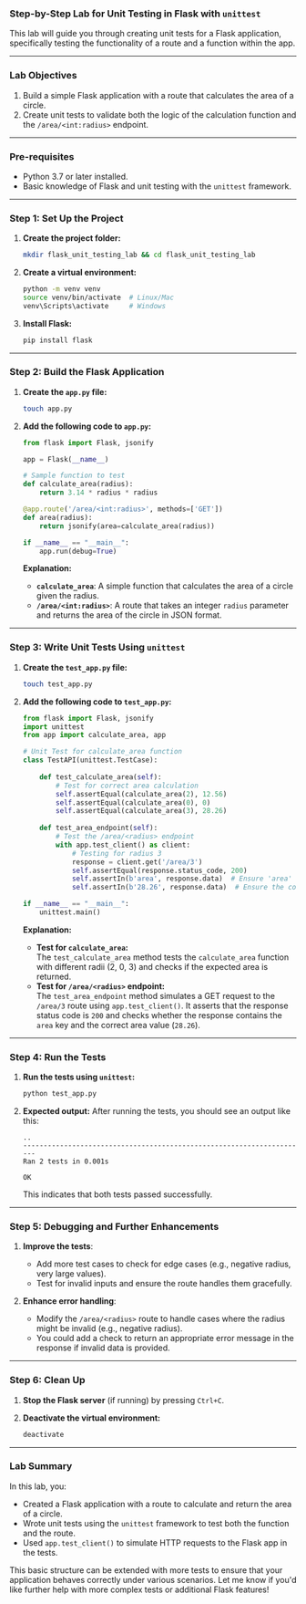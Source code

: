### **Step-by-Step Lab for Unit Testing in Flask with `unittest`**

This lab will guide you through creating unit tests for a Flask application, specifically testing the functionality of a route and a function within the app.

---

### **Lab Objectives**
1. Build a simple Flask application with a route that calculates the area of a circle.
2. Create unit tests to validate both the logic of the calculation function and the `/area/<int:radius>` endpoint.

---

### **Pre-requisites**
- Python 3.7 or later installed.
- Basic knowledge of Flask and unit testing with the `unittest` framework.

---

### **Step 1: Set Up the Project**

1. **Create the project folder:**
   ```bash
   mkdir flask_unit_testing_lab && cd flask_unit_testing_lab
   ```

2. **Create a virtual environment:**
   ```bash
   python -m venv venv
   source venv/bin/activate  # Linux/Mac
   venv\Scripts\activate     # Windows
   ```

3. **Install Flask:**
   ```bash
   pip install flask
   ```

---

### **Step 2: Build the Flask Application**

1. **Create the `app.py` file:**
   ```bash
   touch app.py
   ```

2. **Add the following code to `app.py`:**
   ```python
   from flask import Flask, jsonify

   app = Flask(__name__)

   # Sample function to test
   def calculate_area(radius):
       return 3.14 * radius * radius

   @app.route('/area/<int:radius>', methods=['GET'])
   def area(radius):
       return jsonify(area=calculate_area(radius))

   if __name__ == "__main__":
       app.run(debug=True)
   ```

   **Explanation:**
   - **`calculate_area`**: A simple function that calculates the area of a circle given the radius.
   - **`/area/<int:radius>`**: A route that takes an integer `radius` parameter and returns the area of the circle in JSON format.

---

### **Step 3: Write Unit Tests Using `unittest`**

1. **Create the `test_app.py` file:**
   ```bash
   touch test_app.py
   ```

2. **Add the following code to `test_app.py`:**
   ```python
   from flask import Flask, jsonify
   import unittest
   from app import calculate_area, app

   # Unit Test for calculate_area function
   class TestAPI(unittest.TestCase):
       
       def test_calculate_area(self):
           # Test for correct area calculation
           self.assertEqual(calculate_area(2), 12.56)
           self.assertEqual(calculate_area(0), 0)
           self.assertEqual(calculate_area(3), 28.26)
       
       def test_area_endpoint(self):
           # Test the /area/<radius> endpoint
           with app.test_client() as client:
               # Testing for radius 3
               response = client.get('/area/3')
               self.assertEqual(response.status_code, 200)
               self.assertIn(b'area', response.data)  # Ensure 'area' key is in response
               self.assertIn(b'28.26', response.data)  # Ensure the correct area value is returned

   if __name__ == "__main__":
       unittest.main()
   ```

   **Explanation:**
   - **Test for `calculate_area`:**  
     The `test_calculate_area` method tests the `calculate_area` function with different radii (2, 0, 3) and checks if the expected area is returned.
   - **Test for `/area/<radius>` endpoint:**  
     The `test_area_endpoint` method simulates a GET request to the `/area/3` route using `app.test_client()`. It asserts that the response status code is `200` and checks whether the response contains the `area` key and the correct area value (`28.26`).

---

### **Step 4: Run the Tests**

1. **Run the tests using `unittest`:**
   ```bash
   python test_app.py
   ```

2. **Expected output:**
   After running the tests, you should see an output like this:

   ```
   ..
   ----------------------------------------------------------------------
   Ran 2 tests in 0.001s

   OK
   ```

   This indicates that both tests passed successfully.

---

### **Step 5: Debugging and Further Enhancements**

1. **Improve the tests**:
   - Add more test cases to check for edge cases (e.g., negative radius, very large values).
   - Test for invalid inputs and ensure the route handles them gracefully.

2. **Enhance error handling**:
   - Modify the `/area/<radius>` route to handle cases where the radius might be invalid (e.g., negative radius).
   - You could add a check to return an appropriate error message in the response if invalid data is provided.

---

### **Step 6: Clean Up**

1. **Stop the Flask server** (if running) by pressing `Ctrl+C`.

2. **Deactivate the virtual environment:**
   ```bash
   deactivate
   ```

---

### **Lab Summary**
In this lab, you:
- Created a Flask application with a route to calculate and return the area of a circle.
- Wrote unit tests using the `unittest` framework to test both the function and the route.
- Used `app.test_client()` to simulate HTTP requests to the Flask app in the tests.

This basic structure can be extended with more tests to ensure that your application behaves correctly under various scenarios. Let me know if you'd like further help with more complex tests or additional Flask features!
